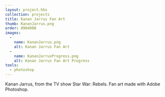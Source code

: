 ```yaml
---
layout: project.hbs
collection: projects
title: Kanan Jarrus Fan Art
thumb: KananJarrus.png
order: 0904000
images:
  -
    name: KananJarrus.png
    alt: Kanan Jarrus Fan Art
  -
    name: KananJarrusProgress.png
    alt: Kanan Jarrus Fan Art Progress
tools:
  - photoshop
---
```


Kanan Jarrus, from the TV show Star War: Rebels. Fan art made with Adobe
Photoshop.

